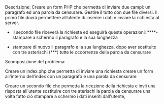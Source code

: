 Descrizione: Creare un form PHP che permetta di inviare due campi: un paragrafo ed una parola da censurare.
Gestire il tutto con due file diversi. Il primo file dovrà permettere all’utente di inserire i dati e inviare la richiesta al server.

- Il secondo file riceverà la richiesta ed eseguirà queste operazioni: ****- stampare a schermo il paragrafo e la sua lunghezza

- stampare di nuovo il paragrafo e la sua lunghezza, dopo aver sostituito con tre asterischi (***) tutte le occorrenze della parola da censurare

Scomposizione del problema:

Creare un index.php che permetta di inviare una richiesta
    creare un form all'interno dell'index con un paragrafo e una parola da censurare

Creare un secondo file che permetta la ricezione della richiesta e invii una risposta all'utente
    sostituire con tre aterischi la parola da censurare
    una volta fatto ciò stampare a schermo i dati inseriti dall'utente, 